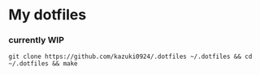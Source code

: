 # My dotfiles

### currently WIP

```
git clone https://github.com/kazuki0924/.dotfiles ~/.dotfiles && cd ~/.dotfiles && make
```
